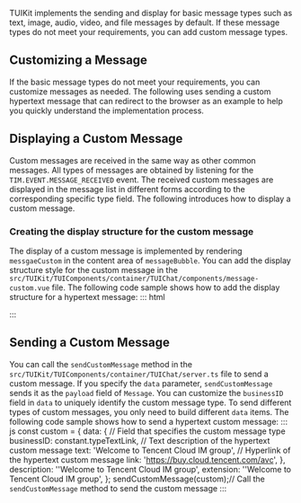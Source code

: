 TUIKit implements the sending and display for basic message types such as text, image, audio, video, and file messages by default. If these message types do not meet your requirements, you can add custom message types.


## Customizing a Message
If the basic message types do not meet your requirements, you can customize messages as needed.
The following uses sending a custom hypertext message that can redirect to the browser as an example to help you quickly understand the implementation process.


## Displaying a Custom Message
Custom messages are received in the same way as other common messages. All types of messages are obtained by listening for the `TIM.EVENT.MESSAGE_RECEIVED` event.
The received custom messages are displayed in the message list in different forms according to the corresponding specific type field.
The following introduces how to display a custom message.

### Creating the display structure for the custom message
The display of a custom message is implemented by rendering `messgaeCustom` in the content area of `messageBubble`.
You can add the display structure style for the custom message in the `src/TUIKit/TUIComponents/container/TUIChat/components/message-custom.vue` file.
The following code sample shows how to add the display structure for a hypertext message:
<dx-codeblock>
:::  html
<!-- Determine the custom message display type -->
<template v-else-if="isCustom.businessID === constant.typeTextLink">
	<div class="textLink">
		<!-- Displayed text -->
		<p>{{isCustom.text}}</p>
		<!-- Displayed hyperlink -->
		<a :href="isCustom.link" target="view_window">{{$t('message.custom.View Details>>')}}</a>
	</div>
</template>
:::
</dx-codeblock>

## Sending a Custom Message
You can call the `sendCustomMessage` method in the `src/TUIKit/TUIComponents/container/TUIChat/server.ts` file to send a custom message. If you specify the `data` parameter, `sendCustomMessage` sends it as the `payload` field of `Message`. You can customize the `businessID` field in `data` to uniquely identify the custom message type. To send different types of custom messages, you only need to build different `data` items.
The following code sample shows how to send a hypertext custom message:
<dx-codeblock>
:::  js
const custom = {
	data: {
		// Field that specifies the custom message type
		businessID: constant.typeTextLink,
		// Text description of the hypertext custom message
		text: 'Welcome to Tencent Cloud IM group',
		// Hyperlink of the hypertext custom message
		link: 'https://buy.cloud.tencent.com/avc',
	},
	description: ''Welcome to Tencent Cloud IM group',
	extension: ''Welcome to Tencent Cloud IM group',
};
sendCustomMessage(custom);// Call the `sendCustomMessage` method to send the custom message
:::
</dx-codeblock>
